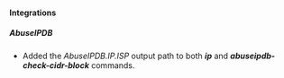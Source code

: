 
#### Integrations
##### AbuseIPDB
- Added the *AbuseIPDB.IP.ISP* output path to both ***ip*** and ***abuseipdb-check-cidr-block*** commands.
